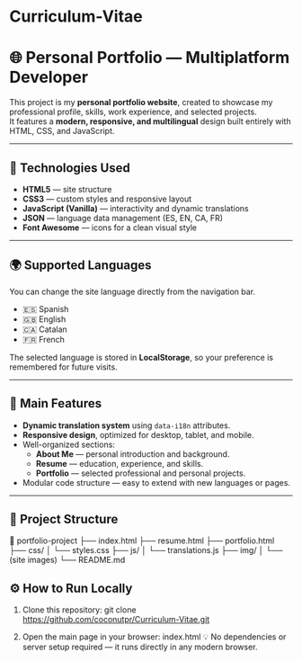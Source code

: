 # Curriculum-Vitae
# 🌐 Personal Portfolio — Multiplatform Developer

This project is my **personal portfolio website**, created to showcase my professional profile, skills, work experience, and selected projects.  
It features a **modern, responsive, and multilingual** design built entirely with HTML, CSS, and JavaScript.

---

## 🚀 Technologies Used

- **HTML5** — site structure  
- **CSS3** — custom styles and responsive layout  
- **JavaScript (Vanilla)** — interactivity and dynamic translations  
- **JSON** — language data management (ES, EN, CA, FR)  
- **Font Awesome** — icons for a clean visual style  

---

## 🌍 Supported Languages

You can change the site language directly from the navigation bar.

- 🇪🇸 Spanish  
- 🇬🇧 English  
- 🇨🇦 Catalan  
- 🇫🇷 French  

The selected language is stored in **LocalStorage**, so your preference is remembered for future visits.

---

## 🧠 Main Features

- **Dynamic translation system** using `data-i18n` attributes.  
- **Responsive design**, optimized for desktop, tablet, and mobile.  
- Well-organized sections:
  - **About Me** — personal introduction and background.  
  - **Resume** — education, experience, and skills.  
  - **Portfolio** — selected professional and personal projects.  
- Modular code structure — easy to extend with new languages or pages.

---

## 🧩 Project Structure

📁 portfolio-project
├── index.html
├── resume.html
├── portfolio.html
├── css/
│ └── styles.css
├── js/
│ └── translations.js
├── img/
│ └── (site images)
└── README.md

## ⚙️ How to Run Locally

1. Clone this repository:
git clone https://github.com/coconutpr/Curriculum-Vitae.git

2. Open the main page in your browser:
index.html
💡 No dependencies or server setup required — it runs directly in any modern browser.
